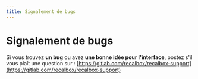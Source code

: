 ```yaml
---
title: Signalement de bugs
---
```


# Signalement de bugs

Si vous trouvez **un bug** ou avez **une bonne idée pour l'interface**, postez s'il vous plaît une question sur : [https://gitlab.com/recalbox/recalbox-support](https://gitlab.com/recalbox/recalbox-support)


